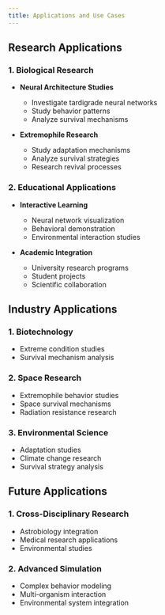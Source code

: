 ```yaml
---
title: Applications and Use Cases
---
```


## Research Applications

### 1. Biological Research
- **Neural Architecture Studies**
  - Investigate tardigrade neural networks
  - Study behavior patterns
  - Analyze survival mechanisms

- **Extremophile Research**
  - Study adaptation mechanisms
  - Analyze survival strategies
  - Research revival processes

### 2. Educational Applications
- **Interactive Learning**
  - Neural network visualization
  - Behavioral demonstration
  - Environmental interaction studies

- **Academic Integration**
  - University research programs
  - Student projects
  - Scientific collaboration

## Industry Applications

### 1. Biotechnology
- Extreme condition studies
- Survival mechanism analysis

### 2. Space Research
- Extremophile behavior studies
- Space survival mechanisms
- Radiation resistance research

### 3. Environmental Science
- Adaptation studies
- Climate change research
- Survival strategy analysis

## Future Applications

### 1. Cross-Disciplinary Research
- Astrobiology integration
- Medical research applications
- Environmental studies

### 2. Advanced Simulation
- Complex behavior modeling
- Multi-organism interaction
- Environmental system integration 